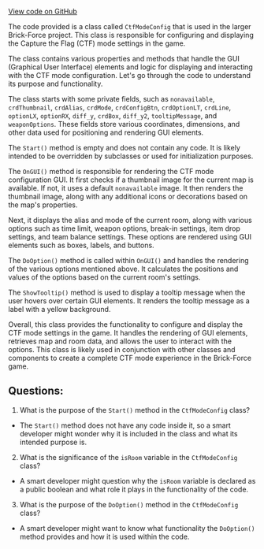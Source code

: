 [View code on GitHub](https://github.com/TieHaxJan/Brick-Force/Assembly-CSharp\CtfModeConfig.cs)

The code provided is a class called `CtfModeConfig` that is used in the larger Brick-Force project. This class is responsible for configuring and displaying the Capture the Flag (CTF) mode settings in the game.

The class contains various properties and methods that handle the GUI (Graphical User Interface) elements and logic for displaying and interacting with the CTF mode configuration. Let's go through the code to understand its purpose and functionality.

The class starts with some private fields, such as `nonavailable`, `crdThumbnail`, `crdAlias`, `crdMode`, `crdConfigBtn`, `crdOptionLT`, `crdLine`, `optionLX`, `optionRX`, `diff_y`, `crdBox`, `diff_y2`, `tooltipMessage`, and `weaponOptions`. These fields store various coordinates, dimensions, and other data used for positioning and rendering GUI elements.

The `Start()` method is empty and does not contain any code. It is likely intended to be overridden by subclasses or used for initialization purposes.

The `OnGUI()` method is responsible for rendering the CTF mode configuration GUI. It first checks if a thumbnail image for the current map is available. If not, it uses a default `nonavailable` image. It then renders the thumbnail image, along with any additional icons or decorations based on the map's properties.

Next, it displays the alias and mode of the current room, along with various options such as time limit, weapon options, break-in settings, item drop settings, and team balance settings. These options are rendered using GUI elements such as boxes, labels, and buttons.

The `DoOption()` method is called within `OnGUI()` and handles the rendering of the various options mentioned above. It calculates the positions and values of the options based on the current room's settings.

The `ShowTooltip()` method is used to display a tooltip message when the user hovers over certain GUI elements. It renders the tooltip message as a label with a yellow background.

Overall, this class provides the functionality to configure and display the CTF mode settings in the game. It handles the rendering of GUI elements, retrieves map and room data, and allows the user to interact with the options. This class is likely used in conjunction with other classes and components to create a complete CTF mode experience in the Brick-Force game.
## Questions: 
 1. What is the purpose of the `Start()` method in the `CtfModeConfig` class?
- The `Start()` method does not have any code inside it, so a smart developer might wonder why it is included in the class and what its intended purpose is.

2. What is the significance of the `isRoom` variable in the `CtfModeConfig` class?
- A smart developer might question why the `isRoom` variable is declared as a public boolean and what role it plays in the functionality of the code.

3. What is the purpose of the `DoOption()` method in the `CtfModeConfig` class?
- A smart developer might want to know what functionality the `DoOption()` method provides and how it is used within the code.